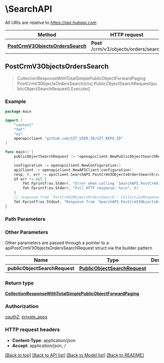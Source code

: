 # \SearchAPI

All URIs are relative to *https://api.hubapi.com*

Method | HTTP request | Description
------------- | ------------- | -------------
[**PostCrmV3ObjectsOrdersSearch**](SearchAPI.md#PostCrmV3ObjectsOrdersSearch) | **Post** /crm/v3/objects/orders/search | 



## PostCrmV3ObjectsOrdersSearch

> CollectionResponseWithTotalSimplePublicObjectForwardPaging PostCrmV3ObjectsOrdersSearch(ctx).PublicObjectSearchRequest(publicObjectSearchRequest).Execute()



### Example

```go
package main

import (
	"context"
	"fmt"
	"os"
	openapiclient "github.com/GIT_USER_ID/GIT_REPO_ID"
)

func main() {
	publicObjectSearchRequest := *openapiclient.NewPublicObjectSearchRequest() // PublicObjectSearchRequest | 

	configuration := openapiclient.NewConfiguration()
	apiClient := openapiclient.NewAPIClient(configuration)
	resp, r, err := apiClient.SearchAPI.PostCrmV3ObjectsOrdersSearch(context.Background()).PublicObjectSearchRequest(publicObjectSearchRequest).Execute()
	if err != nil {
		fmt.Fprintf(os.Stderr, "Error when calling `SearchAPI.PostCrmV3ObjectsOrdersSearch``: %v\n", err)
		fmt.Fprintf(os.Stderr, "Full HTTP response: %v\n", r)
	}
	// response from `PostCrmV3ObjectsOrdersSearch`: CollectionResponseWithTotalSimplePublicObjectForwardPaging
	fmt.Fprintf(os.Stdout, "Response from `SearchAPI.PostCrmV3ObjectsOrdersSearch`: %v\n", resp)
}
```

### Path Parameters



### Other Parameters

Other parameters are passed through a pointer to a apiPostCrmV3ObjectsOrdersSearchRequest struct via the builder pattern


Name | Type | Description  | Notes
------------- | ------------- | ------------- | -------------
 **publicObjectSearchRequest** | [**PublicObjectSearchRequest**](PublicObjectSearchRequest.md) |  | 

### Return type

[**CollectionResponseWithTotalSimplePublicObjectForwardPaging**](CollectionResponseWithTotalSimplePublicObjectForwardPaging.md)

### Authorization

[oauth2](../README.md#oauth2), [private_apps](../README.md#private_apps)

### HTTP request headers

- **Content-Type**: application/json
- **Accept**: application/json, */*

[[Back to top]](#) [[Back to API list]](../README.md#documentation-for-api-endpoints)
[[Back to Model list]](../README.md#documentation-for-models)
[[Back to README]](../README.md)

